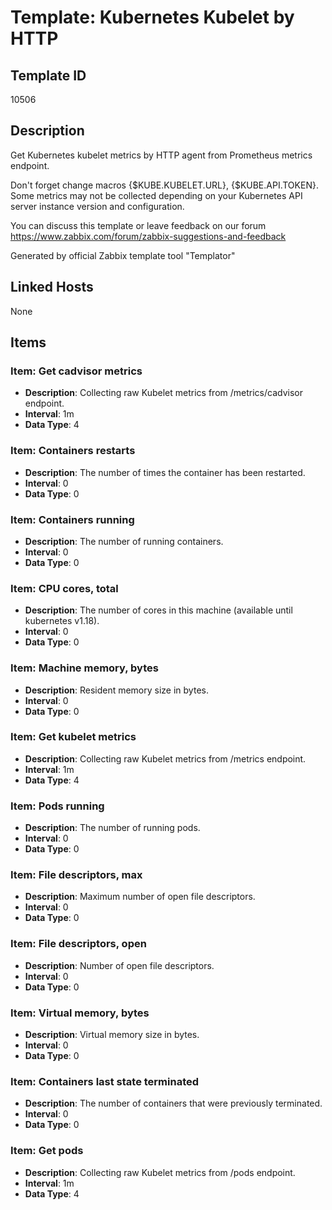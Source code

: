 # Template: Kubernetes Kubelet by HTTP

## Template ID
10506

## Description
Get Kubernetes kubelet metrics by HTTP agent from Prometheus metrics endpoint.

Don't forget change macros {$KUBE.KUBELET.URL}, {$KUBE.API.TOKEN}.
Some metrics may not be collected depending on your Kubernetes API server instance version and configuration.

You can discuss this template or leave feedback on our forum https://www.zabbix.com/forum/zabbix-suggestions-and-feedback

Generated by official Zabbix template tool "Templator"

## Linked Hosts
None

## Items

### Item: Get cadvisor metrics
- **Description**: Collecting raw Kubelet metrics from /metrics/cadvisor endpoint.
- **Interval**: 1m
- **Data Type**: 4

### Item: Containers restarts
- **Description**: The number of times the container has been restarted.
- **Interval**: 0
- **Data Type**: 0

### Item: Containers running
- **Description**: The number of running containers.
- **Interval**: 0
- **Data Type**: 0

### Item: CPU cores, total
- **Description**: The number of cores in this machine (available until kubernetes v1.18).
- **Interval**: 0
- **Data Type**: 0

### Item: Machine memory, bytes
- **Description**: Resident memory size in bytes.
- **Interval**: 0
- **Data Type**: 0

### Item: Get kubelet metrics
- **Description**: Collecting raw Kubelet metrics from /metrics endpoint.
- **Interval**: 1m
- **Data Type**: 4

### Item: Pods running
- **Description**: The number of running pods.
- **Interval**: 0
- **Data Type**: 0

### Item: File descriptors, max
- **Description**: Maximum number of open file descriptors.
- **Interval**: 0
- **Data Type**: 0

### Item: File descriptors, open
- **Description**: Number of open file descriptors.
- **Interval**: 0
- **Data Type**: 0

### Item: Virtual memory, bytes
- **Description**: Virtual memory size in bytes.
- **Interval**: 0
- **Data Type**: 0

### Item: Containers last state terminated
- **Description**: The number of containers that were previously terminated.
- **Interval**: 0
- **Data Type**: 0

### Item: Get pods
- **Description**: Collecting raw Kubelet metrics from /pods endpoint.
- **Interval**: 1m
- **Data Type**: 4

